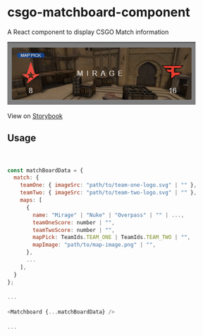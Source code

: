# csgo-matchboard-component

A React component to display CSGO Match information

![3 Map Component](./src/assets/preview.png)

View on [Storybook](http://csgo-matchboard-component-storybook.s3-website.eu-west-2.amazonaws.com/?path=/story/demo-matchboard--one-map)

## Usage

```js


const matchBoardData = {
  match: {
    teamOne: { imageSrc: "path/to/team-one-logo.svg" | "" },
    teamTwo: { imageSrc: "path/to/team-two-logo.svg" | "" },
    maps: [
      {
        name: "Mirage" | "Nuke" | "Overpass" | "" | ...,
        teamOneScore: number | "",
        teamTwoScore: number | "",
        mapPick: TeamIds.TEAM_ONE | TeamIds.TEAM_TWO | "",
        mapImage: "path/to/map-image.png" | "",
      },
      ...
    ],
  }
};

...

<Matchboard {...matchBoardData} />

...

```
